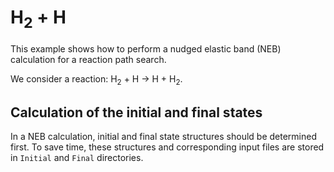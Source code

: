 # H<sub>2</sub> + H

This example shows how to perform a nudged elastic band (NEB) calculation for a reaction path search.

We consider a reaction: H<sub>2</sub> + H &rarr; H + H<sub>2</sub>.

## Calculation of the initial and final states

In a NEB calculation, initial and final state structures should be determined first.
To save time, these structures and corresponding input files are stored in ``Initial`` and ``Final`` directories.
